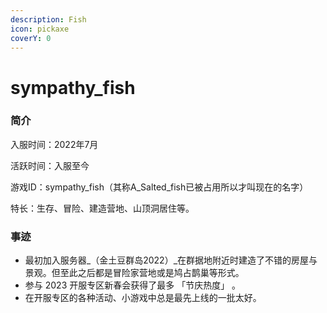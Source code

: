 ```yaml
---
description: Fish
icon: pickaxe
coverY: 0
---
```


# sympathy\_fish

### 简介

入服时间：2022年7月

活跃时间：入服至今

游戏ID：sympathy\_fish（其称A\_Salted\_fish已被占用所以才叫现在的名字）

特长：生存、冒险、建造营地、山顶洞居住等。

### 事迹

* 最初加入服务器_（金土豆群岛2022）_在群据地附近时建造了不错的房屋与景观。但至此之后都是冒险家营地或是鸠占鹊巢等形式。
* 参与 2023 开服专区新春会获得了最多 「节庆热度」 。
* 在开服专区的各种活动、小游戏中总是最先上线的一批太好。
